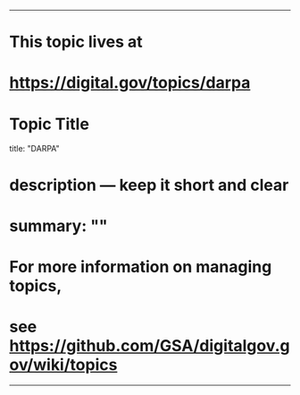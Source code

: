 
---
# This topic lives at
# https://digital.gov/topics/darpa

# Topic Title
title: "DARPA"

# description — keep it short and clear
# summary: ""


# For more information on managing topics,
# see https://github.com/GSA/digitalgov.gov/wiki/topics
---